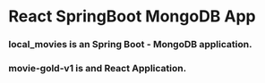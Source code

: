 # React SpringBoot MongoDB App

### local_movies is an Spring Boot - MongoDB application.

### movie-gold-v1 is and React Application.
